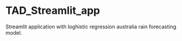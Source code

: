 # TAD_Streamlit_app
Streamlit application with loghistic regression australia rain forecasting model.
